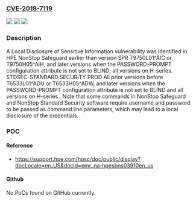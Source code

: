 ### [CVE-2018-7119](https://cve.mitre.org/cgi-bin/cvename.cgi?name=CVE-2018-7119)
![](https://img.shields.io/static/v1?label=Product&message=NonStop%20SAFEGAURD%20and%20NonStop%20H-series%20STDSEC-STANDARD%20SECURITY%20Product&color=blue)
![](https://img.shields.io/static/v1?label=Version&message=n%2Fa&color=blue)
![](https://img.shields.io/static/v1?label=Vulnerability&message=Local%20Disclosure%20of%20Sensitive%20Information&color=brighgreen)

### Description

A Local Disclosure of Sensitive Information vulnerability was identified in HPE NonStop Safeguard earlier than version SPR T9750L01^AIC or T9750H05^AIH, and later versions when the PASSWORD-PROMPT configuration attribute is not set to BLIND; all versions on H-series. STDSEC-STANDARD SECURITY PROD All prior versions before T6533L01^ADU or T6533H05^ADW, and later versions when the PASSWORD-PROMPT configuration attribute is not set to BLIND and all versions on H-series . Note that some commands in NonStop Safeguard and NonStop Standard Security software require username and password to be passed as command line parameters, which may lead to a local disclosure of the credentials.

### POC

#### Reference
- https://support.hpe.com/hpsc/doc/public/display?docLocale=en_US&docId=emr_na-hpesbns03910en_us

#### Github
No PoCs found on GitHub currently.


